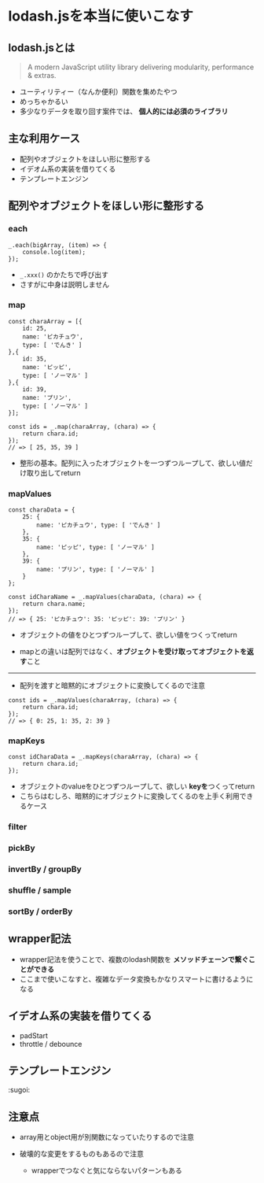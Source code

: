 # <span>lodash.jsを</span><span>本当に使いこなす</span>

## lodash.jsとは

> A modern JavaScript utility library delivering modularity, performance & extras.

- ユーティリティー（なんか便利）関数を集めたやつ
- めっちゃかるい
- 多少なりデータを取り回す案件では、 **個人的には必須のライブラリ**

## 主な利用ケース

- 配列やオブジェクトをほしい形に整形する
- イデオム系の実装を借りてくる
- テンプレートエンジン

## <span>配列やオブジェクトを</span><span>ほしい形に整形する</span>

### each

```
_.each(bigArray, (item) => {
    console.log(item);
});
```

- `_.xxx()` のかたちで呼び出す
- さすがに中身は説明しません

### map

```
const charaArray = [{
    id: 25,
    name: 'ピカチュウ',
    type: [ 'でんき' ]
},{
    id: 35,
    name: 'ピッピ',
    type: [ 'ノーマル' ]
},{
    id: 39,
    name: 'プリン',
    type: [ 'ノーマル' ]
}];
```

```
const ids = _.map(charaArray, (chara) => {
    return chara.id;
});
// => [ 25, 35, 39 ]
```

- 整形の基本。配列に入ったオブジェクトを一つずつループして、欲しい値だけ取り出してreturn

### mapValues

```
const charaData = {
    25: {
        name: 'ピカチュウ', type: [ 'でんき' ]
    },
    35: {
        name: 'ピッピ', type: [ 'ノーマル' ]
    },
    39: {
        name: 'プリン', type: [ 'ノーマル' ]
    }
};

```

```
const idCharaName = _.mapValues(charaData, (chara) => {
    return chara.name;
});
// => { 25: 'ピカチュウ': 35: 'ピッピ': 39: 'プリン' }
```

- オブジェクトの値をひとつずつループして、欲しい値をつくってreturn

- mapとの違いは配列ではなく、**オブジェクトを受け取ってオブジェクトを返す**こと

<hr>

- 配列を渡すと暗黙的にオブジェクトに変換してくるので注意

```
const ids = _.mapValues(charaArray, (chara) => {
    return chara.id;
});
// => { 0: 25, 1: 35, 2: 39 }
```

### mapKeys

```
const idCharaData = _.mapKeys(charaArray, (chara) => {
    return chara.id;
});
```

- オブジェクトのvalueをひとつずつループして、欲しい **keyを**つくってreturn
- こちらはむしろ、暗黙的にオブジェクトに変換してくるのを上手く利用できるケース

### filter
### pickBy
### invertBy / groupBy
### shuffle / sample
### sortBy / orderBy

## wrapper記法

- wrapper記法を使うことで、複数のlodash関数を **メソッドチェーンで繋ぐことができる**
- ここまで使いこなすと、複雑なデータ変換もかなりスマートに書けるようになる

## イデオム系の実装を借りてくる

- padStart
- throttle / debounce

## テンプレートエンジン

:sugoi:

## 注意点

- array用とobject用が別関数になっていたりするので注意

- 破壊的な変更をするものもあるので注意
  - wrapperでつなぐと気にならないパターンもある

